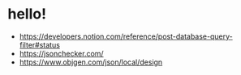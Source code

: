 # hello!

- https://developers.notion.com/reference/post-database-query-filter#status
- https://jsonchecker.com/
- https://www.objgen.com/json/local/design
